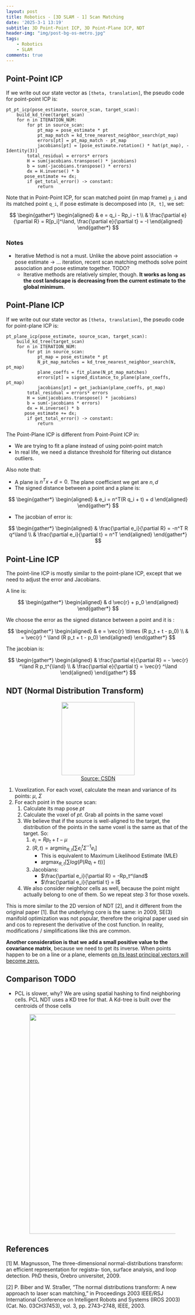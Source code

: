 ```yaml
---
layout: post
title: Robotics - [3D SLAM - 1] Scan Matching
date: '2025-3-1 13:19'
subtitle: 3D Point-Point ICP, 3D Point-Plane ICP, NDT
header-img: "img/post-bg-os-metro.jpg"
tags:
    - Robotics
    - SLAM
comments: true
---
```


## Point-Point ICP

If we write out our state vector as `[theta, translation]`, the pseudo code for point-point ICP is:

```
pt_pt_icp(pose_estimate, source_scan, target_scan):
    build_kd_tree(target_scan)
    for n in ITERATION_NUM:
        for pt in source_scan:
            pt_map = pose_estimate * pt
            pt_map_match = kd_tree_nearest_neighbor_search(pt_map)
            errors[pt] = pt_map_match - pt_map
            jacobians[pt] = [pose_estimate.rotation() * hat(pt_map), -Identity(3)]
        total_residual = errors* errors
        H = sum(jacobians.transpose() * jacobians)
        b = sum(-jacobians.transpose() * errors)
        dx = H.inverse() * b
       pose_estimate += dx;
        if get_total_error() -> constant:
            return
```

Note that in Point-Point ICP, for scan matched point (in map frame) `p_i` and its matched point `q_i`, if pose estimate is decomposed into `[R, t]`, we set:

$$
\begin{gather*}
\begin{aligned}
& e = q_i - Rp_i - t
\\ &
\frac{\partial e}{\partial R} = R[p_i]^\land, \frac{\partial e}{\partial t} = -I
\end{aligned}
\end{gather*}
$$

### Notes

- Iterative Method is not a must. Unlike the above point association -> pose estimate -> ... iteration, recent scan matching methods solve point association and pose estimate together. TODO?
    - Iterative methods are relatively simpler, though. **It works as long as the cost landscape is decreasing from the current estimate to the global minimum.**

## Point-Plane ICP

If we write out our state vector as `[theta, translation]`, the pseudo code for point-plane ICP is:

```
pt_plane_icp(pose_estimate, source_scan, target_scan):
    build_kd_tree(target_scan)
    for n in ITERATION_NUM:
        for pt in source_scan:
            pt_map = pose_estimate * pt
            N_pt_map_matches = kd_tree_nearest_neighbor_search(N, pt_map)
            plane_coeffs = fit_plane(N_pt_map_matches)
            errors[pt] = signed_distance_to_plane(plane_coeffs, pt_map)
            jacobians[pt] = get_jacbian(plane_coeffs, pt_map)
        total_residual = errors* errors
        H = sum(jacobians.transpose() * jacobians)
        b = sum(-jacobians * errors)
        dx = H.inverse() * b
       pose_estimate += dx;
        if get_total_error() -> constant:
            return
```

The Point-Plane ICP is different from Point-Point ICP in:
- We are trying to fit a plane instead of using point-point match
- In real life, we need a distance threshold for filtering out distance outliers.


Also note that:
- A plane is $n^T x + d = 0$. The plane coefficient we get are $n, d$
- The signed distance between a point and a plane is:

$$
\begin{gather*}
\begin{aligned}
& e_i = n^T(R q_i + t) + d
\end{aligned}
\end{gather*}
$$

- The jacobian of error is:

$$
\begin{gather*}
\begin{aligned}
& \frac{\partial e_i}{\partial R} = -n^T R q^\land
\\ & 
\frac{\partial e_i}{\partial t} = n^T
\end{aligned}
\end{gather*}
$$

## Point-Line ICP

The point-line ICP is mostly similar to the point-plane ICP, except that we need to adjust the error and Jacobians. 

A line is:

$$
\begin{gather*}
\begin{aligned}
& d \vec{r} + p_0
\end{aligned}
\end{gather*}
$$

We choose the error as the signed distance between a point and it is : 

$$
\begin{gather*}
\begin{aligned}
& e = \vec{r} \times (R p_t + t - p_0)
\\ &
= \vec{r} ^ \land (R p_t + t - p_0)
\end{aligned}
\end{gather*}
$$

The jacobian is:

$$
\begin{gather*}
\begin{aligned}
& \frac{\partial e}{\partial R} = - \vec{r} ^\land R p_t^{\land}
\\ 
& \frac{\partial e}{\partial t} = \vec{r} ^\land
\end{aligned}
\end{gather*}
$$

## NDT (Normal Distribution Transform)

<div style="text-align: center;">
<p align="center">
    <figure>
        <img src="https://i.postimg.cc/W4Lw6zx4/dc97c62dfe7709ccb32e3ca28add63f0.png" height="200" alt=""/>
        <figcaption><a href="https://blog.csdn.net/jinshengtao/article/details/103828230">Source: CSDN </a></figcaption>
    </figure>
</p>
</div>


1. Voxelization. For each voxel, calculate the mean and variance of its points: $\mu$, $\Sigma$
2. For each point in the source scan:
    1. Calculate its map pose $pt$
    2. Calculate the voxel of $pt$. Grab all points in the same voxel
    3. We believe that if the source is well-aligned to the target, the distribution of the points in the same voxel is the same as that of the target. So: 
        1. $e_i = Rp_t + t - \mu$
        2. $(R,t) = \text{argmin}_{R,t} [\sum e_i^t \Sigma^{-1} e_i]$
            - This is equivalent to Maximum Likelihood Estimate (MLE)
            - $\text{argmax}_{R,t} [\sum log(P(R q_i + t))]$
        3. Jacobians:
            - $\frac{\partial e_i}{\partial R} = -Rp_t^\land$
            - $\frac{\partial e_i}{\partial t} = I$
    4. We also consider neighbor cells as well, because the point might actually belong to one of them. So we repeat step 3 for those voxels.

This is more similar to the 2D version of NDT [2], and it different from the original paper [1]. But the underlying core is the same: in 2009, SE(3) manifold optimization was not popular, therefore the original paper used sin and cos to represent the derivative of the cost function. In reality, modifications / simplifications like this are common. 

**Another consideration is that we add a small positive value to the covariance matrix**, because we need to get its inverse. When points happen to be on a line or a plane, elements [on its least principal vectors will become zero.](https://ricojia.github.io/2017/01/15/eigen-value-decomp/)



## Comparison TODO

- PCL is slower, why? We are using spatial hashing to find neighboring cells. PCL NDT uses a KD tree for that. A Kd-tree is built over the centroids of those cells

    <div style="text-align: center;">
        <p align="center">
        <figure>
                <img src="https://i.postimg.cc/ZRJP2gbt/2025-04-08-17-51-57.png" height="600" alt=""/>
        </figure>
        </p>
    </div>

## References

[1] M. Magnusson, The three-dimensional normal-distributions transform: an efficient representation for registra-
tion, surface analysis, and loop detection. PhD thesis, Örebro universitet, 2009.

[2] P. Biber and W. Straßer, “The normal distributions transform: A new approach to laser scan matching,” in
Proceedings 2003 IEEE/RSJ International Conference on Intelligent Robots and Systems (IROS 2003)(Cat. No.
03CH37453), vol. 3, pp. 2743–2748, IEEE, 2003.